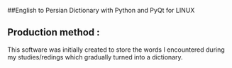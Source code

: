 ##English to Persian Dictionary with Python and PyQt for LINUX 

## Production method :

This software was initially created to store the words I encountered during my studies/redings which gradually turned into a dictionary.
